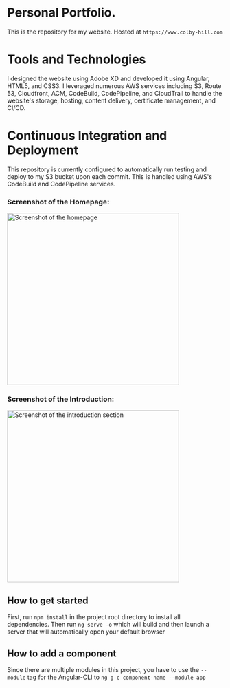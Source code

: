 # Personal Portfolio.
This is the repository for my website. Hosted at `https://www.colby-hill.com`

# Tools and Technologies 
I designed the website using Adobe XD and developed it using Angular, HTML5, and CSS3. I leveraged numerous AWS services including S3, Route 53, Cloudfront, ACM, CodeBuild, CodePipeline, and CloudTrail to handle the website's storage, hosting, content delivery, certificate management, and CI/CD.

# Continuous Integration and Deployment
This repository is currently configured to automatically run testing and deploy to my S3 bucket upon each commit. This is handled using AWS's CodeBuild and CodePipeline services.

### Screenshot of the Homepage:
<img src="https://i.imgur.com/zVh2ZDP.jpg" height="400" alt="Screenshot of the homepage">

### Screenshot of the Introduction:
<img src="https://i.imgur.com/9l3XVZi.png" height="400" alt="Screenshot of the introduction section">

## How to get started
First, run `npm install` in the project root directory to install all dependencies.
Then run `ng serve -o` which will build and then launch a server that will automatically open your default browser

## How to add a component
Since there are multiple modules in this project, you have to use the `--module` tag for the Angular-CLI to 
`ng g c component-name --module app`

